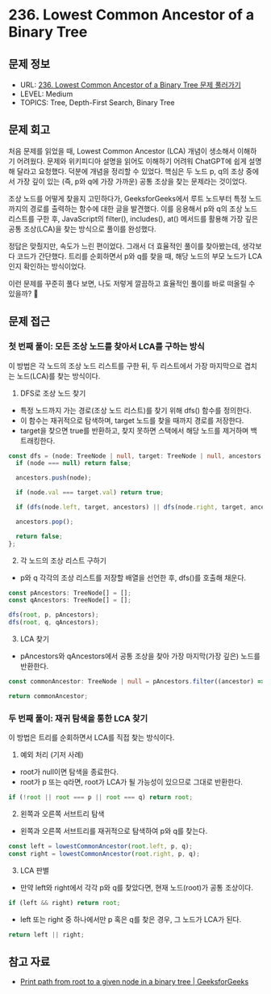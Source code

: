 # 236. Lowest Common Ancestor of a Binary Tree

## 문제 정보

- URL: [236. Lowest Common Ancestor of a Binary Tree 문제 풀러가기](https://leetcode.com/problems/lowest-common-ancestor-of-a-binary-tree/?envType=study-plan-v2&envId=leetcode-75)
- LEVEL: Medium
- TOPICS: Tree, Depth-First Search, Binary Tree

## 문제 회고

처음 문제를 읽었을 때, Lowest Common Ancestor (LCA) 개념이 생소해서 이해하기 어려웠다. 문제와 위키피디아 설명을 읽어도 이해하기 어려워 ChatGPT에 쉽게 설명해 달라고 요청했다. 덕분에 개념을 정리할 수 있었다. 핵심은 두 노드 p, q의 조상 중에서 가장 깊이 있는 (즉, p와 q에 가장 가까운) 공통 조상을 찾는 문제라는 것이었다.

조상 노드를 어떻게 찾을지 고민하다가, GeeksforGeeks에서 루트 노드부터 특정 노드까지의 경로를 출력하는 함수에 대한 글을 발견했다. 이를 응용해서 p와 q의 조상 노드 리스트를 구한 후, JavaScript의 filter(), includes(), at() 메서드를 활용해 가장 깊은 공통 조상(LCA)을 찾는 방식으로 풀이를 완성했다.

정답은 맞췄지만, 속도가 느린 편이었다. 그래서 더 효율적인 풀이를 찾아봤는데, 생각보다 코드가 간단했다. 트리를 순회하면서 p와 q를 찾을 때, 해당 노드의 부모 노드가 LCA인지 확인하는 방식이었다.

이런 문제를 꾸준히 풀다 보면, 나도 저렇게 깔끔하고 효율적인 풀이를 바로 떠올릴 수 있을까? 🤔

## 문제 접근

### 첫 번째 풀이: 모든 조상 노드를 찾아서 LCA를 구하는 방식

이 방법은 각 노드의 조상 노드 리스트를 구한 뒤, 두 리스트에서 가장 마지막으로 겹치는 노드(LCA)를 찾는 방식이다.

1. DFS로 조상 노드 찾기

- 특정 노드까지 가는 경로(조상 노드 리스트)를 찾기 위해 dfs() 함수를 정의한다.
- 이 함수는 재귀적으로 탐색하며, target 노드를 찾을 때까지 경로를 저장한다.
- target을 찾으면 true를 반환하고, 찾지 못하면 스택에서 해당 노드를 제거하며 백트래킹한다.

```typescript
const dfs = (node: TreeNode | null, target: TreeNode | null, ancestors: TreeNode[]): boolean => {
  if (node === null) return false;

  ancestors.push(node);

  if (node.val === target.val) return true;

  if (dfs(node.left, target, ancestors) || dfs(node.right, target, ancestors)) return true;

  ancestors.pop();

  return false;
};
```

2. 각 노드의 조상 리스트 구하기

- p와 q 각각의 조상 리스트를 저장할 배열을 선언한 후, dfs()를 호출해 채운다.

```typescript
const pAncestors: TreeNode[] = [];
const qAncestors: TreeNode[] = [];

dfs(root, p, pAncestors);
dfs(root, q, qAncestors);
```

3. LCA 찾기

- pAncestors와 qAncestors에서 공통 조상을 찾아 가장 마지막(가장 깊은) 노드를 반환한다.

```typescript
const commonAncestor: TreeNode | null = pAncestors.filter((ancestor) => qAncestors.includes(ancestor)).at(-1);

return commonAncestor;
```

### 두 번째 풀이: 재귀 탐색을 통한 LCA 찾기

이 방법은 트리를 순회하면서 LCA를 직접 찾는 방식이다.

1. 예외 처리 (기저 사례)

- root가 null이면 탐색을 종료한다.
- root가 p 또는 q라면, root가 LCA가 될 가능성이 있으므로 그대로 반환한다.

```typescript
if (!root || root === p || root === q) return root;
```

2. 왼쪽과 오른쪽 서브트리 탐색

- 왼쪽과 오른쪽 서브트리를 재귀적으로 탐색하여 p와 q를 찾는다.

```typescript
const left = lowestCommonAncestor(root.left, p, q);
const right = lowestCommonAncestor(root.right, p, q);
```

3. LCA 판별

- 만약 left와 right에서 각각 p와 q를 찾았다면, 현재 노드(root)가 공통 조상이다.

```typescript
if (left && right) return root;
```

- left 또는 right 중 하나에서만 p 혹은 q를 찾은 경우, 그 노드가 LCA가 된다.

```typescript
return left || right;
```

## 참고 자료

- [Print path from root to a given node in a binary tree | GeeksforGeeks](https://www.geeksforgeeks.org/print-path-root-given-node-binary-tree/)

